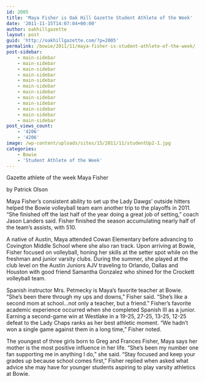```yaml
---
id: 2005
title: 'Maya Fisher is Oak Hill Gazette Student Athlete of the Week'
date: '2011-11-15T14:07:04+00:00'
author: oakhillgazette
layout: post
guid: 'http://oakhillgazette.com/?p=2005'
permalink: /bowie/2011/11/maya-fisher-is-student-athlete-of-the-week/
post-sidebar:
    - main-sidebar
    - main-sidebar
    - main-sidebar
    - main-sidebar
    - main-sidebar
    - main-sidebar
    - main-sidebar
    - main-sidebar
    - main-sidebar
    - main-sidebar
    - main-sidebar
    - main-sidebar
post_views_count:
    - '4206'
    - '4206'
image: /wp-content/uploads/sites/15/2011/11/studentUp2-1.jpg
categories:
    - Bowie
    - 'Student Athlete of the Week'
---
```


Gazette athlete of the week Maya Fisher

by Patrick Olson

Maya Fisher’s consistent ability to set up the Lady Dawgs’ outside hitters helped the Bowie volleyball team earn another trip to the playoffs in 2011. “She finished off the last half of the year doing a great job of setting,” coach Jason Landers said. Fisher finished the season accumulating nearly half of the team’s assists, with 510.

A native of Austin, Maya attended Cowan Elementary before advancing to Covington Middle School where she also ran track. Upon arriving at Bowie, Fisher focused on volleyball, honing her skills at the setter spot while on the freshman and junior varsity clubs. During the summer, she played at the club level on the Austin Juniors AJV traveling to Orlando, Dallas and Houston with good friend Samantha Gonzalez who shined for the Crockett volleyball team.

Spanish instructor Mrs. Petmecky is Maya’s favorite teacher at Bowie. “She’s been there through my ups and downs,” Fisher said. “She’s like a second mom at school…not only a teacher, but a friend.” Fisher’s favorite academic experience occurred when she completed Spanish III as a junior. Earning a second-game win at Westlake in a 19-25, 27-25, 13-25, 12-25 defeat to the Lady Chaps ranks as her best athletic moment. “We hadn’t won a single game against them in a long time,” Fisher noted.

The youngest of three girls born to Greg and Frances Fisher, Maya says her mother is the most positive influence in her life. “She’s been my number one fan supporting me in anything I do,” she said. “Stay focused and keep your grades up because school comes first,” Fisher replied when asked what advice she may have for younger students aspiring to play varsity athletics at Bowie.